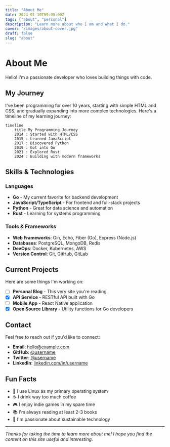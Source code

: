 ```yaml
---
title: "About Me"
date: 2024-01-10T09:00:00Z
tags: ["about", "personal"]
description: "Learn more about who I am and what I do."
cover: "/images/about-cover.jpg"
draft: false
slug: "about"
---
```


# About Me

Hello! I'm a passionate developer who loves building things with code.

## My Journey

I've been programming for over 10 years, starting with simple HTML and CSS, and gradually expanding into more complex technologies. Here's a timeline of my learning journey:

```mermaid
timeline
    title My Programming Journey
    2014 : Started with HTML/CSS
    2015 : Learned JavaScript
    2017 : Discovered Python
    2019 : Got into Go
    2021 : Explored Rust
    2024 : Building with modern frameworks
```

## Skills & Technologies

### Languages
- **Go** - My current favorite for backend development
- **JavaScript/TypeScript** - For frontend and full-stack projects
- **Python** - Great for data science and automation
- **Rust** - Learning for systems programming

### Tools & Frameworks
- **Web Frameworks**: Gin, Echo, Fiber (Go), Express (Node.js)
- **Databases**: PostgreSQL, MongoDB, Redis
- **DevOps**: Docker, Kubernetes, AWS
- **Version Control**: Git, GitHub, GitLab

## Current Projects

Here are some things I'm working on:

- [ ] **Personal Blog** - This very site you're reading
- [x] **API Service** - RESTful API built with Go
- [ ] **Mobile App** - React Native application
- [x] **Open Source Library** - Utility functions for Go developers

## Contact

Feel free to reach out if you'd like to connect:

- **Email**: hello@example.com
- **GitHub**: [@username](https://github.com/username)
- **Twitter**: [@username](https://twitter.com/username)
- **LinkedIn**: [linkedin.com/in/username](https://linkedin.com/in/username)

## Fun Facts

- 🐧 I use Linux as my primary operating system
- ☕ I drink way too much coffee
- 🎮 I enjoy indie games in my spare time
- 📚 I'm always reading at least 2-3 books
- 🌱 I'm passionate about sustainable technology

---

*Thanks for taking the time to learn more about me! I hope you find the content on this site useful and interesting.*
